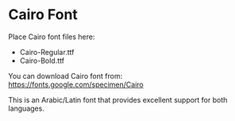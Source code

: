 # Cairo Font

Place Cairo font files here:
- Cairo-Regular.ttf
- Cairo-Bold.ttf

You can download Cairo font from:
https://fonts.google.com/specimen/Cairo

This is an Arabic/Latin font that provides excellent support for both languages.
